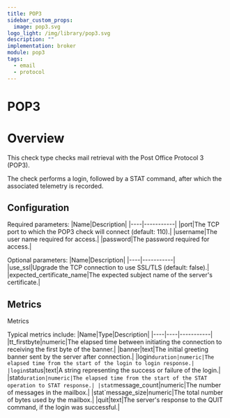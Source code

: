 ```yaml
---
title: POP3
sidebar_custom_props:
  image: pop3.svg
logo_light: /img/library/pop3.svg
description: ""
implementation: broker
module: pop3
tags:
  - email
  - protocol
---
```


# POP3

# Overview

This check type checks mail retrieval with the Post Office Protocol 3 (POP3).

The check performs a login, followed by a STAT command, after which the associated telemetry is recorded.

## Configuration

Required parameters:
|Name|Description|
|----|-----------|
|port|The TCP port to which the POP3 check will connect (default: 110).|
|username|The user name required for access.|
|password|The password required for access.|

Optional parameters:
|Name|Description|
|----|-----------|
|use_ssl|Upgrade the TCP connection to use SSL/TLS (default: false).|
|expected_certificate_name|The expected subject name of the server's certificate.|

## Metrics

Metrics

Typical metrics include:
|Name|Type|Description|
|----|----|-----------|
|tt_firstbyte|numeric|The elapsed time between initiating the connection to receiving the first byte of the banner.|
|banner|text|The initial greeting banner sent by the server after connection.|
|login`duration|numeric|The elapsed time from the start of the login to login response.|
|login`status|text|A string representing the success or failure of the login.|
|stat`duration|numeric|The elapsed time from the start of the STAT operation to STAT response.|
|stat`message_count|numeric|The number of messages in the mailbox.|
|stat`message_size|numeric|The total number of bytes used by the mailbox.|
|quit|text|The server's response to the QUIT command, if the login was successful.|
